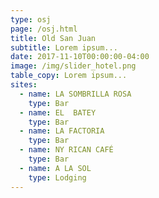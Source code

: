 ```yaml
---
type: osj
page: /osj.html
title: Old San Juan
subtitle: Lorem ipsum...
date: 2017-11-10T00:00:00-04:00
image: /img/slider_hotel.png
table_copy: Lorem ipsum...
sites:
  - name: LA SOMBRILLA ROSA
    type: Bar
  - name: EL  BATEY
    type: Bar
  - name: LA FACTORIA
    type: Bar
  - name: NY RICAN CAFÉ
    type: Bar
  - name: A LA SOL
    type: Lodging
---
```

